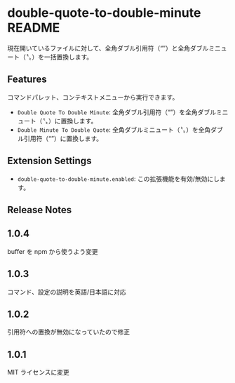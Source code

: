 # double-quote-to-double-minute README

現在開いているファイルに対して、全角ダブル引用符（“”）と全角ダブルミニュート（〝〟）を一括置換します。

## Features

コマンドパレット、コンテキストメニューから実行できます。

- `Double Quote To Double Minute`: 全角ダブル引用符（“”）を全角ダブルミニュート（〝〟）に置換します。
- `Double Minute To Double Quote`: 全角ダブルミニュート（〝〟）を全角ダブル引用符（“”）に置換します。

## Extension Settings

- `double-quote-to-double-minute.enabled`: この拡張機能を有効/無効にします。

## Release Notes

## 1.0.4

buffer を npm から使うよう変更

## 1.0.3

コマンド、設定の説明を英語/日本語に対応

## 1.0.2

引用符への置換が無効になっていたので修正

## 1.0.1

MIT ライセンスに変更
